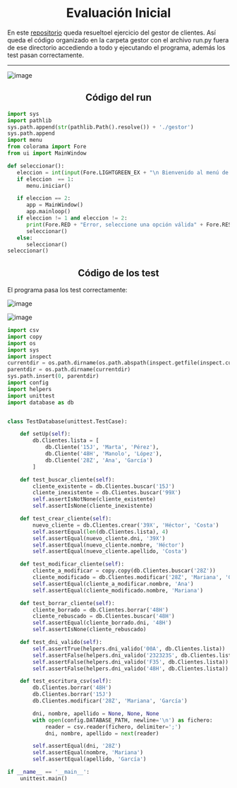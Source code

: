 <h1 align="center">Evaluación Inicial</h1>

En este [repositorio](https://github.com/Diegodesantos1/Gestor-de-Clientes) queda resueltoel ejercicio del gestor de clientes.
Así queda el código organizado en la carpeta gestor con el archivo run.py fuera de ese directorio accediendo a todo y ejecutando el programa, además los test pasan correctamente.

***

![image](https://user-images.githubusercontent.com/91721855/194379648-e260227d-78ad-47bd-bb15-d90334d6f304.png)

<h2 align="center">Código del run</h2>

```python
import sys
import pathlib
sys.path.append(str(pathlib.Path().resolve()) + './gestor')
sys.path.append
import menu
from colorama import Fore
from ui import MainWindow

def seleccionar():
   eleccion = int(input(Fore.LIGHTGREEN_EX + "\n Bienvenido al menú de selección: \n\n Pulse 1 para ejecutarlo en terminal \n Pulse 2 para ejecutarlo en interfaz gráfica\n > " + Fore.RESET))
   if eleccion  == 1:
      menu.iniciar()

   if eleccion == 2:
      app = MainWindow()
      app.mainloop()
   if eleccion != 1 and eleccion != 2:
      print(Fore.RED + "Error, seleccione una opción válida" + Fore.RESET)
      seleccionar()
   else:
      seleccionar()
seleccionar()
```

<h2 align="center">Código de los test</h2>

El programa pasa los test correctamente:

![image](https://user-images.githubusercontent.com/91721855/194380735-913f6e60-d721-4044-84d8-fc3da82c0b29.png)

![image](https://user-images.githubusercontent.com/91721855/194380877-3d654220-974b-4807-8c0f-5253e8a27f53.png)

```python
import csv
import copy
import os
import sys
import inspect
currentdir = os.path.dirname(os.path.abspath(inspect.getfile(inspect.currentframe())))
parentdir = os.path.dirname(currentdir)
sys.path.insert(0, parentdir)
import config
import helpers
import unittest
import database as db


class TestDatabase(unittest.TestCase):

    def setUp(self):
        db.Clientes.lista = [
            db.Cliente('15J', 'Marta', 'Pérez'),
            db.Cliente('48H', 'Manolo', 'López'),
            db.Cliente('28Z', 'Ana', 'García')
        ]

    def test_buscar_cliente(self):
        cliente_existente = db.Clientes.buscar('15J')
        cliente_inexistente = db.Clientes.buscar('99X')
        self.assertIsNotNone(cliente_existente)
        self.assertIsNone(cliente_inexistente)

    def test_crear_cliente(self):
        nuevo_cliente = db.Clientes.crear('39X', 'Héctor', 'Costa')
        self.assertEqual(len(db.Clientes.lista), 4)
        self.assertEqual(nuevo_cliente.dni, '39X')
        self.assertEqual(nuevo_cliente.nombre, 'Héctor')
        self.assertEqual(nuevo_cliente.apellido, 'Costa')

    def test_modificar_cliente(self):
        cliente_a_modificar = copy.copy(db.Clientes.buscar('28Z'))
        cliente_modificado = db.Clientes.modificar('28Z', 'Mariana', 'García')
        self.assertEqual(cliente_a_modificar.nombre, 'Ana')
        self.assertEqual(cliente_modificado.nombre, 'Mariana')

    def test_borrar_cliente(self):
        cliente_borrado = db.Clientes.borrar('48H')
        cliente_rebuscado = db.Clientes.buscar('48H')
        self.assertEqual(cliente_borrado.dni, '48H')
        self.assertIsNone(cliente_rebuscado)

    def test_dni_valido(self):
        self.assertTrue(helpers.dni_valido('00A', db.Clientes.lista))
        self.assertFalse(helpers.dni_valido('232323S', db.Clientes.lista))
        self.assertFalse(helpers.dni_valido('F35', db.Clientes.lista))
        self.assertFalse(helpers.dni_valido('48H', db.Clientes.lista))

    def test_escritura_csv(self):
        db.Clientes.borrar('48H')
        db.Clientes.borrar('15J')
        db.Clientes.modificar('28Z', 'Mariana', 'García')

        dni, nombre, apellido = None, None, None
        with open(config.DATABASE_PATH, newline='\n') as fichero:
            reader = csv.reader(fichero, delimiter=';')
            dni, nombre, apellido = next(reader)

        self.assertEqual(dni, '28Z')
        self.assertEqual(nombre, 'Mariana')
        self.assertEqual(apellido, 'García')

if __name__ == '__main__':
    unittest.main()
```
